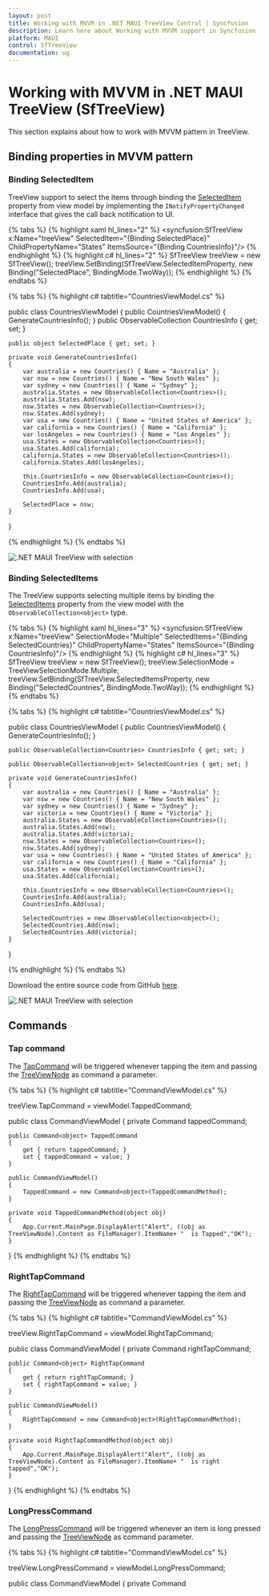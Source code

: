 ```yaml
---
layout: post
title: Working with MVVM in .NET MAUI TreeView Control | Syncfusion
description: Learn here about Working with MVVM support in Syncfusion .NET MAUI TreeView (SfTreeView) Control and more.
platform: MAUI
control: SfTreeView
documentation: ug
---
```


# Working with MVVM in .NET MAUI TreeView (SfTreeView)

This section explains about how to work with MVVM pattern in TreeView.

## Binding properties in MVVM pattern

### Binding SelectedItem

TreeView support to select the items through binding the [SelectedItem](https://help.syncfusion.com/cr/maui/Syncfusion.Maui.TreeView.SfTreeView.html#Syncfusion_Maui_TreeView_SfTreeView_SelectedItem) property from view model by implementing the `INotifyPropertyChanged` interface that gives the call back notification to UI.

{% tabs %}
{% highlight xaml hl_lines="2" %}
<syncfusion:SfTreeView x:Name="treeView" 
                       SelectedItem="{Binding SelectedPlace}"
                       ChildPropertyName="States"
                       ItemsSource="{Binding CountriesInfo}"/>
{% endhighlight %}
{% highlight c# hl_lines="2" %}
SfTreeView treeView = new SfTreeView();
treeView.SetBinding(SfTreeView.SelectedItemProperty, new Binding("SelectedPlace", BindingMode.TwoWay));
{% endhighlight %}
{% endtabs %}

{% tabs %}
{% highlight c# tabtitle="CountriesViewModel.cs" %}

public class CountriesViewModel
{
    public CountriesViewModel()
    {
        GenerateCountriesInfo();
    }
    public ObservableCollection<Countries> CountriesInfo { get; set; }

    public object SelectedPlace { get; set; }

    private void GenerateCountriesInfo()
    {
        var australia = new Countries() { Name = "Australia" };
        var nsw = new Countries() { Name = "New South Wales" };
        var sydney = new Countries() { Name = "Sydney" };
        australia.States = new ObservableCollection<Countries>();
        australia.States.Add(nsw);
        nsw.States = new ObservableCollection<Countries>();
        nsw.States.Add(sydney);
        var usa = new Countries() { Name = "United States of America" };
        var california = new Countries() { Name = "California" };
        var losAngeles = new Countries() { Name = "Los Angeles" };
        usa.States = new ObservableCollection<Countries>();
        usa.States.Add(california);
        california.States = new ObservableCollection<Countries>();
        california.States.Add(losAngeles);
         
        this.CountriesInfo = new ObservableCollection<Countries>();
        CountriesInfo.Add(australia);
        CountriesInfo.Add(usa);

        SelectedPlace = nsw;
    }
}

{% endhighlight %}
{% endtabs %}

![.NET MAUI TreeView with selection](Images/selection/maui-treeView-BindingSelectedItem.png)

### Binding SelectedItems

The TreeView supports selecting multiple items by binding the [SelectedItems](https://help.syncfusion.com/cr/maui/Syncfusion.Maui.TreeView.SfTreeView.html#Syncfusion_Maui_TreeView_SfTreeView_SelectedItems) property from the view model with the `ObservableCollection<object>` type.

{% tabs %}
{% highlight xaml hl_lines="3" %}
<syncfusion:SfTreeView x:Name="treeView"
                       SelectionMode="Multiple"
                       SelectedItems="{Binding SelectedCountries}"
                       ChildPropertyName="States"
                       ItemsSource="{Binding CountriesInfo}"/>
{% endhighlight %}
{% highlight c# hl_lines="3" %}
SfTreeView treeView = new SfTreeView();
treeView.SelectionMode = TreeViewSelectionMode.Multiple;
treeView.SetBinding(SfTreeView.SelectedItemsProperty, new Binding("SelectedCountries", BindingMode.TwoWay));
{% endhighlight %}
{% endtabs %}

{% tabs %}
{% highlight c# tabtitle="CountriesViewModel.cs" %}

public class CountriesViewModel
{
    public CountriesViewModel()
    {
        GenerateCountriesInfo();
    }

    public ObservableCollection<Countries> CountriesInfo { get; set; }

    public ObservableCollection<object> SelectedCountries { get; set; }

    private void GenerateCountriesInfo()
    {
        var australia = new Countries() { Name = "Australia" };
        var nsw = new Countries() { Name = "New South Wales" };
        var sydney = new Countries() { Name = "Sydney" };
        var victoria = new Countries() { Name = "Victoria" };
        australia.States = new ObservableCollection<Countries>();
        australia.States.Add(nsw);
        australia.States.Add(victoria);
        nsw.States = new ObservableCollection<Countries>();
        nsw.States.Add(sydney);
        var usa = new Countries() { Name = "United States of America" };
        var california = new Countries() { Name = "California" };
        usa.States = new ObservableCollection<Countries>();
        usa.States.Add(california);
      
        this.CountriesInfo = new ObservableCollection<Countries>();
        CountriesInfo.Add(australia);
        CountriesInfo.Add(usa);

        SelectedCountries = new ObservableCollection<object>();
        SelectedCountries.Add(nsw);
        SelectedCountries.Add(victoria);
    }
}

{% endhighlight %}
{% endtabs %}

Download the entire source code from GitHub [here](https://github.com/SyncfusionExamples/binding-selected-items-in-.net-maui-treeview).

![.NET MAUI TreeView with selection](Images/selection/maui-treeview-multipleselection.png)

## Commands

### Tap command

The [TapCommand](https://help.syncfusion.com/cr/maui/Syncfusion.Maui.TreeView.SfTreeView.html#Syncfusion_Maui_TreeView_SfTreeView_TapCommand) will be triggered whenever tapping the item and passing the [TreeViewNode](https://help.syncfusion.com/cr/maui/Syncfusion.TreeView.Engine.TreeViewNode.html) as command a parameter.

{% tabs %}
{% highlight c# tabtitle="CommandViewModel.cs" %}

treeView.TapCommand = viewModel.TappedCommand;

public class CommandViewModel
{
    private Command<object> tappedCommand;

    public Command<object> TappedCommand
    {
        get { return tappedCommand; }
        set { tappedCommand = value; }
    }

    public CommandViewModel()
    {            
        TappedCommand = new Command<object>(TappedCommandMethod);
    }

    private void TappedCommandMethod(object obj)
    {
        App.Current.MainPage.DisplayAlert("Alert", ((obj as TreeViewNode).Content as FileManager).ItemName+ "  is Tapped","OK");
    }   
}
{% endhighlight %}
{% endtabs %}

### RightTapCommand

The [RightTapCommand](https://help.syncfusion.com/cr/maui/Syncfusion.Maui.TreeView.SfTreeView.html#Syncfusion_Maui_TreeView_SfTreeView_RightTapCommand) will be triggered whenever tapping the item and passing the [TreeViewNode](https://help.syncfusion.com/cr/maui/Syncfusion.TreeView.Engine.TreeViewNode.html) as command a parameter.

{% tabs %}
{% highlight c# tabtitle="CommandViewModel.cs" %}

treeView.RightTapCommand = viewModel.RightTapCommand;

public class CommandViewModel
{
    private Command<object> rightTapCommand;

    public Command<object> RightTapCommand
    {
        get { return rightTapCommand; }
        set { rightTapCommand = value; }
    }

    public CommandViewModel()
    {            
        RightTapCommand = new Command<object>(RightTapCommandMethod);
    }

    private void RightTapCommandMethod(object obj)
    {
        App.Current.MainPage.DisplayAlert("Alert", ((obj as TreeViewNode).Content as FileManager).ItemName+ "  is right tapped","OK");
    }   
}
{% endhighlight %}
{% endtabs %}

### LongPressCommand

The [LongPressCommand](https://help.syncfusion.com/cr/maui/Syncfusion.Maui.TreeView.SfTreeView.html#Syncfusion_Maui_TreeView_SfTreeView_LongPressCommand) will be triggered whenever an item is long pressed and passing the [TreeViewNode](https://help.syncfusion.com/cr/maui/Syncfusion.TreeView.Engine.TreeViewNode.html) as command parameter.

{% tabs %}
{% highlight c# tabtitle="CommandViewModel.cs" %}

treeView.LongPressCommand = viewModel.LongPressCommand;

public class CommandViewModel
{
    private Command<Object> longPressCommand;

    public Command<object> LongPressCommand
    {
        get { return longPressCommand; }
        set { longPressCommand = value; }
    }

    public CommandViewModel()
    {            
        LongPressCommand = new Command<object>(LongPressCommandMethod);
    }

    private void LongPressCommandMethod(object obj)
    {          
        App.Current.MainPage.DisplayAlert("Alert", ((obj as TreeViewNode).Content as FileManager).ItemName+ "  is LongPressed","OK");
    }   
}
{% endhighlight %}
{% endtabs %}

### Expand command

The [ExpandCommand](https://help.syncfusion.com/cr/maui/Syncfusion.Maui.TreeView.SfTreeView.html#Syncfusion_Maui_TreeView_SfTreeView_ExpandCommand) will be triggered while expanding the node and passing the [TreeViewNode](https://help.syncfusion.com/cr/maui/Syncfusion.TreeView.Engine.TreeViewNode.html) as a command parameter. TreeView expands the node based on the return value of the `CanExecute` method implementation of `ExpandCommand`. If you return false, then expand action will be canceled. Execute method implementation of `ExpandCommand` will get called after expanding the node.

{% tabs %}
{% highlight xaml tabtitle="MainPage.xaml" hl_lines="11" %}
<ContentPage xmlns="http://schemas.microsoft.com/dotnet/2021/maui"
             xmlns:x="http://schemas.microsoft.com/winfx/2009/xaml"
             xmlns:syncfusion="clr-namespace:Syncfusion.Maui.TreeView;assembly=Syncfusion.Maui.TreeView"
             xmlns:local="clr-namespace:Selection"
             x:Class="Selection.MainPage">
    <ContentPage.BindingContext>
        <local:CommandViewModel x:Name="viewModel"/>
    </ContentPage.BindingContext>
    <ContentPage.Content>
        <syncfusion:SfTreeView x:Name="treeView"
                               ExpandCommand="{Binding ExpandingCommand}"/> 
    </ContentPage.Content>
</ContentPage>  
{% endhighlight %}  
{% highlight c# tabtitle="CommandViewModel.cs" %}
/// <summary>
/// CommandViewModel class that implements command. 
/// </summary>

public class CommandViewModel
{
    private Command<Object> expandingCommand;

    public Command<object> ExpandingCommand
    {
        get { return expandingCommand; }
        set { expandingCommand = value; }
    }

    public CommandViewModel()
    {            
        ExpandingCommand = new Command<object>(ExpandCommandAction, CanExecute);
    }

    /// <summary>
    /// CanExecute method is called before expanding of node.
    /// </summary>
    /// <returns>Handle expand action by returning true or false. </returns>
    /// <param name="obj">TreeViewNode is passed as command parameter. </param>
    public bool CanExecute(object obj)
    {
        //You can also return false to cancel the expand action.
        return true;
    }

    /// <summary>
    /// Method gets called after expanding action performed.
    /// </summary>
    /// <param name="obj">TreeViewNode is passed as command parameter. </param>
    private void ExpandCommandAction(object obj)
    {
        App.Current.MainPage.DisplayAlert("Alert", ((obj as TreeViewNode).Content as FileManager).ItemName+ "  is Expanded","OK");
    }   
}
{% endhighlight %}
{% endtabs %}

### Collapse command

The [CollapseCommand](https://help.syncfusion.com/cr/maui/Syncfusion.Maui.TreeView.SfTreeView.html#Syncfusion_Maui_TreeView_SfTreeView_CollapseCommand) will be triggered while collapsing the node and passing the [TreeViewNode](https://help.syncfusion.com/cr/maui/Syncfusion.TreeView.Engine.TreeViewNode.html) as a command parameter. TreeView collapses the node based on the return value of the `CanExecute` method implementation of `CollapseCommand`. If you return false, then collapse action will be canceled. Execute method implementation of `CollapseCommand` will be called after the node has collapsed.

{% tabs %}
{% highlight xaml tabtitle="MainPage.xaml" hl_lines="11" %}
<ContentPage xmlns="http://schemas.microsoft.com/dotnet/2021/maui"
             xmlns:x="http://schemas.microsoft.com/winfx/2009/xaml"
             xmlns:syncfusion="clr-namespace:Syncfusion.Maui.TreeView;assembly=Syncfusion.Maui.TreeView"
             xmlns:local="clr-namespace:Selection"
             x:Class="Selection.MainPage">
    <ContentPage.BindingContext>
        <local:CommandViewModel x:Name="viewModel"/>
    </ContentPage.BindingContext>
    <ContentPage.Content>
        <syncfusion:SfTreeView x:Name="treeView"
                               CollapseCommand="{Binding CollapsingCommand}"/> 
    </ContentPage.Content>
</ContentPage>
{% endhighlight %}
{% highlight c# tabtitle="CommandViewModel.cs" %}
/// <summary>
/// CommandViewModel class that implements command.
/// </summary>
public class CommandViewModel
{
    private Command<object> collapsingCommand;
    
    public Command<object> CollapsingCommand
    {
        get { return collapsingCommand; }
        set { collapsingCommand = value; }
    }
    
    public CommandViewModel()
    {
        CollapsingCommand = new Command<object>(CollapseCommandAction, CanExecute);
    }
    
    /// <summary>
    /// CanExecute method is called before collapsing of node. 
    /// </summary>
    /// <returns>Handle collapse action by returning true or false. </returns>
    /// <param name="obj">TreeViewNode is passed as command parameter. </param>
    public bool CanExecute(object obj)
    {
        //You can also return false to cancel the collapse action.
        return true;
    }

    /// <summary>
    /// Method gets called after collapsing action performed.
    /// </summary>
    /// <param name="obj">TreeViewNode is passed as command parameter. </param>
    private void CollapseCommandAction(object obj)
    {
        App.Current.MainPage.DisplayAlert("Alert", ((obj as TreeViewNode).Content as FileManager).ItemName+ "  is Collapsed","OK");
    }
}
{% endhighlight %}
{% endtabs %}

## Event to command

The `TreeView` event can be converted into commands using [Behaviors](https://learn.microsoft.com/en-us/dotnet/maui/fundamentals/behaviors). To achieve this, create a command in the `ViewModel` class and associate it to the TreeView event using `Behaviors`.

{% tabs %}
{% highlight xaml tabtitle="MainPage.xaml" hl_lines="7" %}
<syncfusion:SfTreeView x:Name="treeView"
                       SelectionMode="Multiple"
                       SelectedItems="{Binding SelectedCountries}"
                       ChildPropertyName="States"
                       ItemsSource="{Binding CountriesInfo}">
    <syncfusion:SfTreeView.Behaviors>
        <local:EventToCommandBehavior EventName="SelectionChanged" Command="{Binding SelectionChangedCommand}"/>
    </syncfusion:SfTreeView.Behaviors>
</syncfusion:SfTreeView>
{% endhighlight %}
{% highlight c# tabtitle="CountriesViewModel.cs" %}
public class CountriesViewModel : INotifyPropertyChanged
{
     private Command<object> selectionChangedCommand;

    public CountriesViewModel()
    {
        SelectionChangedCommand = new Command<object>(OnSelectionChanged);
        GenerateCountriesInfo();
    }

    public ObservableCollection<Countries> CountriesInfo { get; set; }

    public ObservableCollection<object> SelectedCountries { get; set; }

    public Command<object> SelectionChangedCommand
    {
        get { return selectionChangedCommand; }
        set { selectionChangedCommand = value; }
    }

    private void OnSelectionChanged(object obj)
    {
        App.Current.MainPage.DisplayAlert("Alert", ((obj as ItemSelectionChangedEventArgs).AddedItems[0] as Countries).Name + " is selected", "OK");
    }

    public event PropertyChangedEventHandler PropertyChanged;

    public void OnPropertyChanged(string name)
    {
        if (this.PropertyChanged != null)
            this.PropertyChanged(this, new PropertyChangedEventArgs(name));
    }

    private void GenerateCountriesInfo()
    {
        var australia = new Countries() { Name = "Australia" };
        var nsw = new Countries() { Name = "New South Wales" };
        var victoria = new Countries() { Name = "Victoria" };
        australia.States = new ObservableCollection<Countries>();
        australia.States.Add(nsw);
        australia.States.Add(victoria);
        var usa = new Countries() { Name = "United States of America" };
        var california = new Countries() { Name = "California" };
        usa.States = new ObservableCollection<Countries>();
        usa.States.Add(california);
      
        this.CountriesInfo = new ObservableCollection<Countries>();
        CountriesInfo.Add(australia);
        CountriesInfo.Add(usa);
    }
}
{% endhighlight %}
{% endtabs %}

Download the entire source code from GitHub [here](https://github.com/SyncfusionExamples/event-to-command-binding-in-.net-maui-treeview).

For more information regarding the EventToCommand behavior in .NET MAUI, you can refer [this](https://learn.microsoft.com/en-us/dotnet/communitytoolkit/maui/behaviors/event-to-command-behavior) link.
